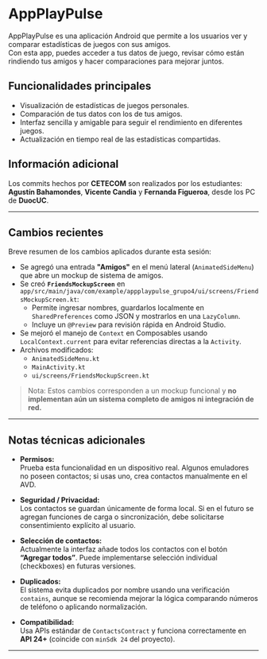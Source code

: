 # AppPlayPulse

AppPlayPulse es una aplicación Android que permite a los usuarios ver y comparar estadísticas de juegos con sus amigos.  
Con esta app, puedes acceder a tus datos de juego, revisar cómo están rindiendo tus amigos y hacer comparaciones para mejorar juntos.

##  Funcionalidades principales

- Visualización de estadísticas de juegos personales.  
- Comparación de tus datos con los de tus amigos.  
- Interfaz sencilla y amigable para seguir el rendimiento en diferentes juegos.  
- Actualización en tiempo real de las estadísticas compartidas.  

##  Información adicional

Los commits hechos por **CETECOM** son realizados por los estudiantes:  
**Agustín Bahamondes**, **Vicente Candia** y **Fernanda Figueroa**, desde los PC de **DuocUC**.

---

##  Cambios recientes 

Breve resumen de los cambios aplicados durante esta sesión:

- Se agregó una entrada **"Amigos"** en el menú lateral (`AnimatedSideMenu`) que abre un mockup de sistema de amigos.  
- Se creó **`FriendsMockupScreen`** en `app/src/main/java/com/example/appplaypulse_grupo4/ui/screens/FriendsMockupScreen.kt`:  
  - Permite ingresar nombres, guardarlos localmente en `SharedPreferences` como JSON y mostrarlos en una `LazyColumn`.  
  - Incluye un `@Preview` para revisión rápida en Android Studio.  
- Se mejoró el manejo de `Context` en Composables usando `LocalContext.current` para evitar referencias directas a la `Activity`.  
- Archivos modificados:  
  - `AnimatedSideMenu.kt`  
  - `MainActivity.kt`  
  - `ui/screens/FriendsMockupScreen.kt`  

>  Nota: Estos cambios corresponden a un mockup funcional y **no implementan aún un sistema completo de amigos ni integración de red.**

---

##  Notas técnicas adicionales

- **Permisos:**  
  Prueba esta funcionalidad en un dispositivo real. Algunos emuladores no poseen contactos; si usas uno, crea contactos manualmente en el AVD.  

- **Seguridad / Privacidad:**  
  Los contactos se guardan únicamente de forma local. Si en el futuro se agregan funciones de carga o sincronización, debe solicitarse consentimiento explícito al usuario.  

- **Selección de contactos:**  
  Actualmente la interfaz añade todos los contactos con el botón **“Agregar todos”**. Puede implementarse selección individual (checkboxes) en futuras versiones.  

- **Duplicados:**  
  El sistema evita duplicados por nombre usando una verificación `contains`, aunque se recomienda mejorar la lógica comparando números de teléfono o aplicando normalización.  

- **Compatibilidad:**  
  Usa APIs estándar de `ContactsContract` y funciona correctamente en **API 24+** (coincide con `minSdk 24` del proyecto).  

---
